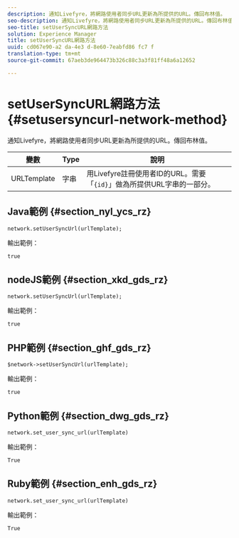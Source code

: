 ```yaml
---
description: 通知Livefyre，將網路使用者同步URL更新為所提供的URL。傳回布林值。
seo-description: 通知Livefyre，將網路使用者同步URL更新為所提供的URL。傳回布林值。
seo-title: setUserSyncURL網路方法
solution: Experience Manager
title: setUserSyncURL網路方法
uuid: cd067e90-a2 da-4e3 d-8e60-7eabfd86 fc7 f
translation-type: tm+mt
source-git-commit: 67aeb3de964473b326c88c3a3f81ff48a6a12652

---
```



# setUserSyncURL網路方法{#setusersyncurl-network-method}

通知Livefyre，將網路使用者同步URL更新為所提供的URL。傳回布林值。

| 變數 | Type | 說明 |
|--- |--- |--- |
| URLTemplate | 字串 | 用Livefyre註冊使用者ID的URL。需要「`{id}`」做為所提供URL字串的一部分。 |

## Java範例 {#section_nyl_ycs_rz}

```
network.setUserSyncUrl(urlTemplate); 
```

輸出範例：

```
true
```

## nodeJS範例 {#section_xkd_gds_rz}

```
network.setUserSyncUrl(urlTemplate); 
```

輸出範例：

```
true
```

## PHP範例 {#section_ghf_gds_rz}

```
$network->setUserSyncUrl(urlTemplate); 
```

輸出範例：

```
true
```

## Python範例 {#section_dwg_gds_rz}

```
network.set_user_sync_url(urlTemplate) 
```

輸出範例：

```
True
```

## Ruby範例 {#section_enh_gds_rz}

```
network.set_user_sync_url(urlTemplate) 
```

輸出範例：

```
True
```
